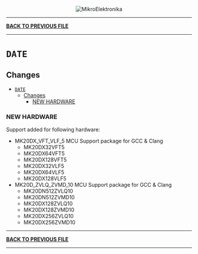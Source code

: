 <p align="center">
  <img src="http://www.mikroe.com/img/designs/beta/logo_small.png?raw=true" alt="MikroElektronika"/>
</p>

---

**[BACK TO PREVIOUS FILE](../changelog.md)**

---

# `DATE`

## Changes

- [`DATE`](#date)
  - [Changes](#changes)
    - [NEW HARDWARE](#new-hardware)

### NEW HARDWARE

Support added for following hardware:

+ MK20DX_VFT_VLF_5 MCU Support package for GCC & Clang
  + MK20DX32VFT5
  + MK20DX64VFT5
  + MK20DX128VFT5
  + MK20DX32VLF5
  + MK20DX64VLF5
  + MK20DX128VLF5
+ MK20D_ZVLQ_ZVMD_10 MCU Support package for GCC & Clang
  + MK20DN512ZVLQ10
  + MK20DN512ZVMD10
  + MK20DX128ZVLQ10
  + MK20DX128ZVMD10
  + MK20DX256ZVLQ10
  + MK20DX256ZVMD10

---

**[BACK TO PREVIOUS FILE](../changelog.md)**

---
